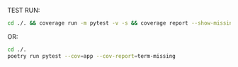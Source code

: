 TEST RUN:
```bash 
cd ./. && coverage run -m pytest -v -s && coverage report --show-missing
```
OR:
```bash
cd ./.
poetry run pytest --cov=app --cov-report=term-missing
```